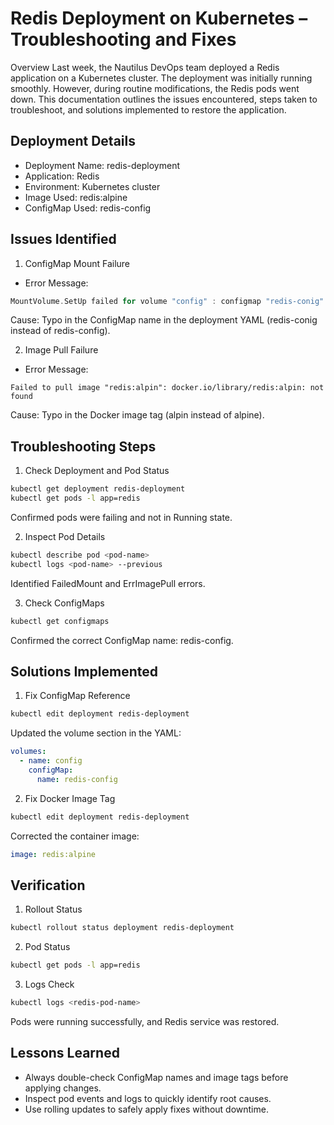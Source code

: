 # Redis Deployment on Kubernetes – Troubleshooting and Fixes

Overview
Last week, the Nautilus DevOps team deployed a Redis application on a Kubernetes cluster. 
The deployment was initially running smoothly. However, during routine modifications, 
the Redis pods went down. This documentation outlines the issues encountered, 
steps taken to troubleshoot, and solutions implemented to restore the application.

## Deployment Details
 - Deployment Name: redis-deployment
 - Application: Redis
 - Environment: Kubernetes cluster
 - Image Used: redis:alpine
 - ConfigMap Used: redis-config

## Issues Identified

1. ConfigMap Mount Failure
 - Error Message:
```rust
MountVolume.SetUp failed for volume "config" : configmap "redis-conig" not found
```
Cause: Typo in the ConfigMap name in the deployment YAML (redis-conig instead of redis-config).

2. Image Pull Failure
 - Error Message:
```pgsql
Failed to pull image "redis:alpin": docker.io/library/redis:alpin: not found
```
Cause: Typo in the Docker image tag (alpin instead of alpine).

## Troubleshooting Steps

1. Check Deployment and Pod Status
```bash
kubectl get deployment redis-deployment
kubectl get pods -l app=redis
```
Confirmed pods were failing and not in Running state.

2. Inspect Pod Details
```bash
kubectl describe pod <pod-name>
kubectl logs <pod-name> --previous
```
Identified FailedMount and ErrImagePull errors.

3. Check ConfigMaps
```bash
kubectl get configmaps
```
Confirmed the correct ConfigMap name: redis-config.

## Solutions Implemented

1. Fix ConfigMap Reference
```bash
kubectl edit deployment redis-deployment
```
Updated the volume section in the YAML:
```yaml
volumes:
  - name: config
    configMap:
      name: redis-config
```
2. Fix Docker Image Tag
```bash
kubectl edit deployment redis-deployment
```
Corrected the container image:
```yaml
image: redis:alpine
```
## Verification

1. Rollout Status
```bash
kubectl rollout status deployment redis-deployment
```
2. Pod Status
```bash
kubectl get pods -l app=redis
```
3. Logs Check
```bash
kubectl logs <redis-pod-name>
```
Pods were running successfully, and Redis service was restored.

## Lessons Learned
 - Always double-check ConfigMap names and image tags before applying changes.
 - Inspect pod events and logs to quickly identify root causes.
 - Use rolling updates to safely apply fixes without downtime.
